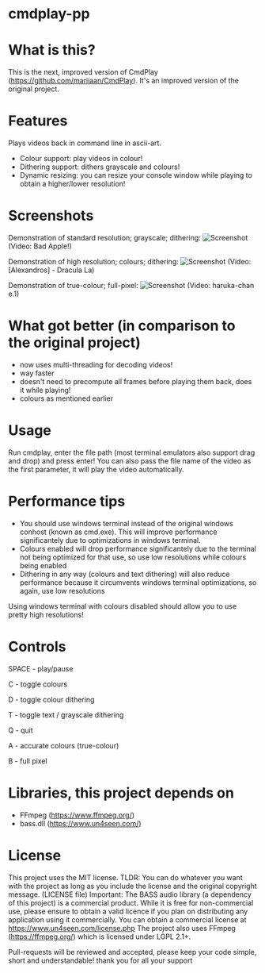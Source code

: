# cmdplay-pp
# What is this?
This is the next, improved version of CmdPlay (https://github.com/mariiaan/CmdPlay).
It's an improved version of the original project.

# Features
Plays videos back in command line in ascii-art.
- Colour support: play videos in colour!
- Dithering support: dithers grayscale and colours!
- Dynamic resizing: you can resize your console window while playing to obtain a higher/lower resolution!

# Screenshots
Demonstration of standard resolution; grayscale; dithering:
![Screenshot](https://marian.aomoridev.com/projects/cmdplaypp/screenshot1.png)
(Video: Bad Apple!)

Demonstration of high resolution; colours; dithering:
![Screenshot](https://marian.aomoridev.com/projects/cmdplaypp/screenshot2.png)
(Video: [Alexandros] - Dracula La)

Demonstration of true-colour; full-pixel:
![Screenshot](https://wmf.aomoridev.com/haruka1.png)
(Video: haruka-chan e.1)

# What got better (in comparison to the original project)
- now uses multi-threading for decoding videos!
- way faster
- doesn't need to precompute all frames before playing them back, does it while playing!
- colours as mentioned earlier

# Usage
Run cmdplay, enter the file path (most terminal emulators also support drag and drop) and press enter!
You can also pass the file name of the video as the first parameter, it will play the video automatically.

# Performance tips
- You should use windows terminal instead of the original windows conhost (known as cmd.exe). This will improve performance significantely due to optimizations in windows terminal.
- Colours enabled will drop performance significantely due to the terminal not being optimized for that use, so use low resolutions while colours being enabled
- Dithering in any way (colours and text dithering) will also reduce performance because it circumvents windows terminal optimizations, so again, use low resolutions

Using windows terminal with colours disabled should allow you to use pretty high resolutions!

# Controls
SPACE - play/pause

C - toggle colours

D - toggle colour dithering

T - toggle text / grayscale dithering

Q - quit

A - accurate colours (true-colour)

B - full pixel

# Libraries, this project depends on
- FFmpeg (https://www.ffmpeg.org/)
- bass.dll (https://www.un4seen.com/)

# License
This project uses the MIT license. TLDR: You can do whatever you want with the project as long as you include the license and the original copyright message. (LICENSE file)
Important: The BASS audio library (a dependency of this project) is a commercial product. While it is free for non-commercial use, please ensure to obtain a valid licence if you plan on distributing any application using it commercially.
You can obtain a commercial license at https://www.un4seen.com/license.php
The project also uses FFmpeg (https://ffmpeg.org/) which is licensed under LGPL 2.1+.

Pull-requests will be reviewed and accepted, please keep your code simple, short and understandable!
thank you for all your support
